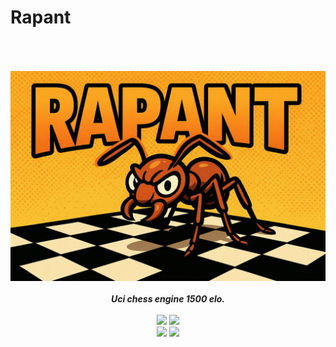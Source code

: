 # Rapant

<div align="center" style="padding-top: 50px">
<img src="/Resources/rapant.png" />
    <br>
    <br>
    <b><i>Uci chess engine 1500 elo.</i></b>
    <br>
    <br>
    <img src="https://img.shields.io/github/downloads/Thibor/Rapant/total?color=critical&style=for-the-badge">
    <img src="https://img.shields.io/github/license/Thibor/Rapant?color=blue&style=for-the-badge">
    <br>
    <img src="https://img.shields.io/github/v/release/Thibor/Rapant?color=blue&label=Latest%20release&style=for-the-badge">
    <img src="https://img.shields.io/github/last-commit/Thibor/Rapant?color=critical&style=for-the-badge">
</div>
